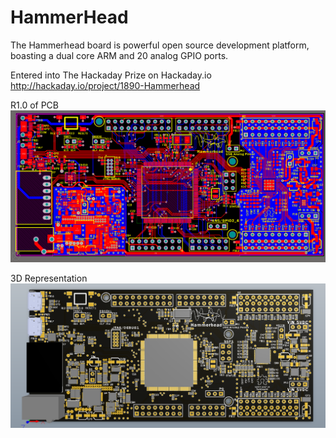 HammerHead
==========

The Hammerhead board is powerful open source development platform, boasting a dual core ARM and 20 analog GPIO ports.

Entered into The Hackaday Prize on Hackaday.io
http://hackaday.io/project/1890-Hammerhead

R1.0 of PCB
![R1.0 PCB](/docs/images/Hammerhead%20Finished.png)

3D Representation
![3D](/docs/images/Hammerhead%203d.png)
